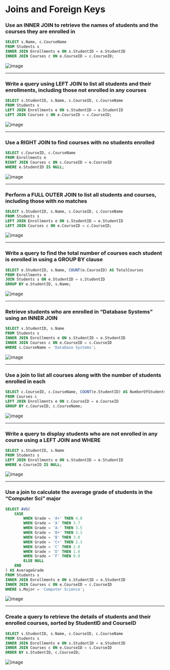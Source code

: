 # Joins and Foreign Keys

### Use an INNER JOIN to retrieve the names of students and the courses they are enrolled in
```sql
SELECT s.Name, c.CourseName
FROM Students s
INNER JOIN Enrollments e ON s.StudentID = e.StudentID
INNER JOIN Courses c ON e.CourseID = c.CourseID;
```
![image](https://github.com/user-attachments/assets/bde05980-cdfd-41a0-9477-853cb3ac1cfb)

---

### Write a query using LEFT JOIN to list all students and their enrollments, including those not enrolled in any courses
```sql
SELECT s.StudentID, s.Name, c.CourseID, c.CourseName
FROM Students s
LEFT JOIN Enrollments e ON s.StudentID = e.StudentID
LEFT JOIN Courses c ON e.CourseID = c.CourseID;
```
![image](https://github.com/user-attachments/assets/4b450557-c743-4d51-96c2-376514f700a2)

---

### Use a RIGHT JOIN to find courses with no students enrolled
```sql
SELECT c.CourseID, c.CourseName
FROM Enrollments e
RIGHT JOIN Courses c ON c.CourseID = e.CourseID
WHERE e.StudentID IS NULL;
```
![image](https://github.com/user-attachments/assets/bb783dac-f3fd-47eb-872a-a987a7c83ef3)

---

### Perform a FULL OUTER JOIN to list all students and courses, including those with no matches
```sql
SELECT s.StudentID, s.Name, c.CourseID, c.CourseName
FROM Students s
LEFT JOIN Enrollments e ON s.StudentID = e.StudentID
LEFT JOIN Courses c ON e.CourseID = c.CourseID;
```
![image](https://github.com/user-attachments/assets/3547639d-553a-4354-82b2-f8eb574cdd51)

---

### Write a query to find the total number of courses each student is enrolled in using a GROUP BY clause
```sql
SELECT e.StudentID, s.Name, COUNT(e.CourseID) AS TotalCourses
FROM Enrollments e
JOIN Students s ON e.StudentID = s.StudentID
GROUP BY e.StudentID, s.Name;
```
![image](https://github.com/user-attachments/assets/5e7b29fb-6de7-46bf-b8f9-e2e36c8c377f)

---

### Retrieve students who are enrolled in “Database Systems” using an INNER JOIN
```sql
SELECT s.StudentID, s.Name
FROM Students s
INNER JOIN Enrollments e ON s.StudentID = e.StudentID
INNER JOIN Courses c ON e.CourseID = c.CourseID
WHERE c.CourseName = 'Database Systems';
```
![image](https://github.com/user-attachments/assets/e364364e-63ba-462c-850f-83515d5939f4)

---

### Use a join to list all courses along with the number of students enrolled in each
```sql
SELECT c.CourseID, c.CourseName, COUNT(e.StudentID) AS NumberOfStudents
FROM Courses c
LEFT JOIN Enrollments e ON c.CourseID = e.CourseID
GROUP BY c.CourseID, c.CourseName;
```
![image](https://github.com/user-attachments/assets/35883a51-d02e-4723-b266-ddaf548da7d0)

---

### Write a query to display students who are not enrolled in any course using a LEFT JOIN and WHERE
```sql
SELECT s.StudentID, s.Name
FROM Students s
LEFT JOIN Enrollments e ON s.StudentID = e.StudentID
WHERE e.CourseID IS NULL;
```
![image](https://github.com/user-attachments/assets/439c82a8-17e7-4ca3-af10-792cb4ecadf3)

---

### Use a join to calculate the average grade of students in the “Computer Sci” major
```sql
SELECT AVG(
    CASE 
        WHEN Grade = 'A+' THEN 4.0
        WHEN Grade = 'A' THEN 3.7
        WHEN Grade = 'A-' THEN 3.5
        WHEN Grade = 'B+' THEN 3.3
        WHEN Grade = 'B' THEN 3.0
        WHEN Grade = 'C+' THEN 2.3
        WHEN Grade = 'C' THEN 2.0
        WHEN Grade = 'D' THEN 1.0
        WHEN Grade = 'F' THEN 0.0
        ELSE NULL
    END
) AS AverageGrade
FROM Students s
INNER JOIN Enrollments e ON s.StudentID = e.StudentID
INNER JOIN Courses c ON e.CourseID = c.CourseID
WHERE s.Major = 'Computer Science';
```
![image](https://github.com/user-attachments/assets/5c73b89b-b45d-4728-a59e-da61a25862bc)

---

### Create a query to retrieve the details of students and their enrolled courses, sorted by StudentID and CourseID
```sql
SELECT s.StudentID, s.Name, c.CourseID, c.CourseName
FROM Students s
INNER JOIN Enrollments e ON s.StudentID = e.StudentID
INNER JOIN Courses c ON e.CourseID = c.CourseID
ORDER BY s.StudentID, c.CourseID;
```
![image](https://github.com/user-attachments/assets/a12b569f-b052-4855-8c27-16ce6a6c1b1e)
